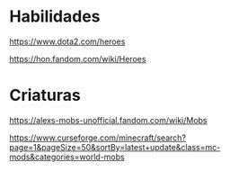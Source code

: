 # Habilidades

https://www.dota2.com/heroes

https://hon.fandom.com/wiki/Heroes

# Criaturas

https://alexs-mobs-unofficial.fandom.com/wiki/Mobs

https://www.curseforge.com/minecraft/search?page=1&pageSize=50&sortBy=latest+update&class=mc-mods&categories=world-mobs